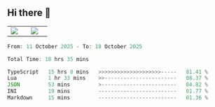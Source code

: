 ## Hi there 👋

<p align="center">
  <table align="center">
  <tr border="none">
  <td width="35%" align="center">
    <img  align="center"  src="http://github-profile-summary-cards.vercel.app/api/cards/stats?username=ricepunk&theme=github_dark" />
  </td>
    
  <td width="65%" align="center">
    <img  align="center"  src="http://github-profile-summary-cards.vercel.app/api/cards/profile-details?username=ricepunk&theme=github_dark" />
  </td>
  </tr>
  </table>
</p>

<!--START_SECTION:waka-->

```typescript
From: 11 October 2025 - To: 18 October 2025

Total Time: 18 hrs 35 mins

TypeScript   15 hrs 8 mins   >>>>>>>>>>>>>>>>>>>>-----   81.41 %
Lua          1 hr 33 mins    >>-----------------------   08.37 %
JSON         53 mins         >------------------------   04.82 %
INI          19 mins         -------------------------   01.77 %
Markdown     15 mins         -------------------------   01.36 %
```

<!--END_SECTION:waka-->
